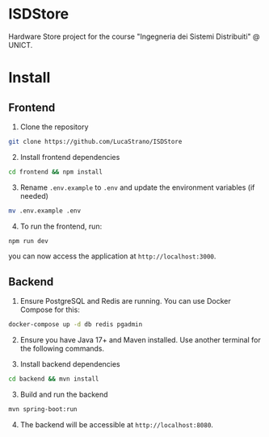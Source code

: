 # ISDStore

Hardware Store project for the course "Ingegneria dei Sistemi Distribuiti" @ UNICT.

# Install

## Frontend

1) Clone the repository
 
```bash
git clone https://github.com/LucaStrano/ISDStore
```

2) Install frontend dependencies

```bash
cd frontend && npm install
```

3) Rename `.env.example` to `.env` and update the environment variables (if needed)

```bash
mv .env.example .env
```

4) To run the frontend, run:

```bash
npm run dev
```

you can now access the application at `http://localhost:3000`.

## Backend

1) Ensure PostgreSQL and Redis are running. You can use Docker Compose for this:

```bash
docker-compose up -d db redis pgadmin
```

2) Ensure you have Java 17+ and Maven installed. Use another terminal for the following commands.

3) Install backend dependencies

```bash
cd backend && mvn install
```

3) Build and run the backend
   
```bash
mvn spring-boot:run
```

4) The backend will be accessible at `http://localhost:8080`.